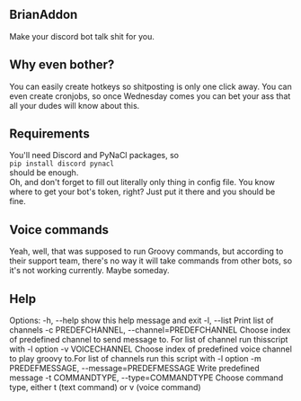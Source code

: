## BrianAddon
Make your discord bot talk shit for you. 
## Why even bother?
You can easily create hotkeys so shitposting is only one click away. You can even create cronjobs, so once Wednesday comes you can bet your ass that all your dudes will know about this.
## Requirements
You'll need Discord and PyNaCl packages, so </br>
```pip install discord pynacl``` </br>
should be enough. </br>
Oh, and don't forget to fill out literally only thing in config file. You know where to get your bot's token, right? Just put it there and you should be fine.
## Voice commands
Yeah, well, that was supposed to run Groovy commands, but according to their support team, there's no way it will take commands from other bots, so it's not working currently. Maybe someday. 
## Help
Options:
  -h, --help            show this help message and exit
  -l, --list            Print list of channels
  -c PREDEFCHANNEL, --channel=PREDEFCHANNEL
                        Choose index of predefined channel to send message to.
                        For list of channel run thisscript with -l option
  -v VOICECHANNEL       Choose index of predefined voice channel to play
                        groovy to.For list of channels run this script with -l
                        option
  -m PREDEFMESSAGE, --message=PREDEFMESSAGE
                        Write predefined message
  -t COMMANDTYPE, --type=COMMANDTYPE
                        Choose command type, either t (text command) or v
                        (voice command)
